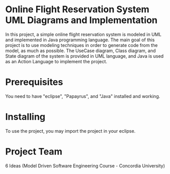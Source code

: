 # Online Flight Reservation System UML Diagrams and Implementation

In this project, a simple online flight reservation system is modeled in UML and implemented
in Java programming language. The main goal of this project is to use modeling techniques in
order to generate code from the model, as much as possible. The UseCase diagram, Class
diagram, and State diagram of the system is provided in UML language, and Java is used as an
Action Language to implement the project.

# Prerequisites
You need to have "eclipse", "Papayrus", and "Java" installed and working.

# Installing
To use the project, you may import the project in your eclipse.

# Project Team
6 Ideas (Model Driven Software Engineering Course - Concordia University)
